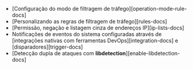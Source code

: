 * [Configuração do modo de filtragem de tráfego][operation-mode-rule-docs]
* [Personalizando as regras de filtragem de tráfego][rules-docs]
* [Permissão, negação e listagem cinza de endereços IP][ip-lists-docs]
* Notificações de eventos do sistema configuradas através de [integrações nativas com ferramentas DevOps][integration-docs] e [disparadores][trigger-docs]
* [Detecção dupla de ataques com **libdetection**][enable-libdetection-docs]
